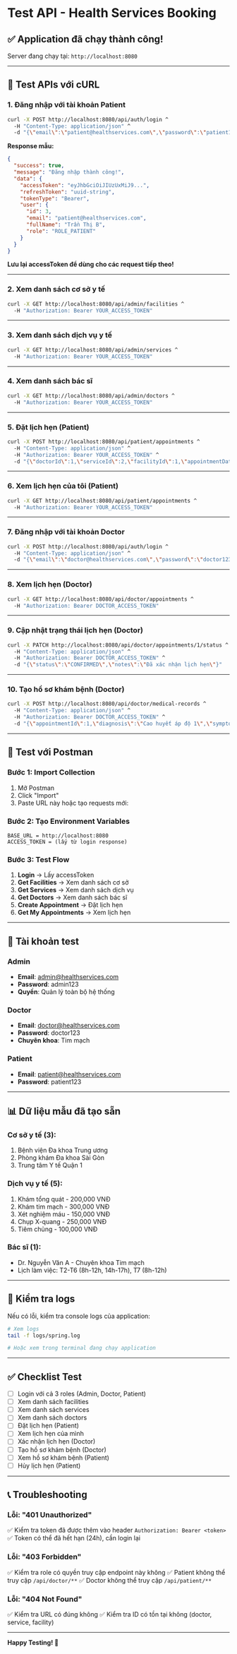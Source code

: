 # Test API - Health Services Booking

## ✅ Application đã chạy thành công!

Server đang chạy tại: `http://localhost:8080`

---

## 🧪 Test APIs với cURL

### 1. Đăng nhập với tài khoản Patient

```bash
curl -X POST http://localhost:8080/api/auth/login ^
  -H "Content-Type: application/json" ^
  -d "{\"email\":\"patient@healthservices.com\",\"password\":\"patient123\"}"
```

**Response mẫu:**
```json
{
  "success": true,
  "message": "Đăng nhập thành công!",
  "data": {
    "accessToken": "eyJhbGciOiJIUzUxMiJ9...",
    "refreshToken": "uuid-string",
    "tokenType": "Bearer",
    "user": {
      "id": 3,
      "email": "patient@healthservices.com",
      "fullName": "Trần Thị B",
      "role": "ROLE_PATIENT"
    }
  }
}
```

**Lưu lại accessToken để dùng cho các request tiếp theo!**

---

### 2. Xem danh sách cơ sở y tế

```bash
curl -X GET http://localhost:8080/api/admin/facilities ^
  -H "Authorization: Bearer YOUR_ACCESS_TOKEN"
```

---

### 3. Xem danh sách dịch vụ y tế

```bash
curl -X GET http://localhost:8080/api/admin/services ^
  -H "Authorization: Bearer YOUR_ACCESS_TOKEN"
```

---

### 4. Xem danh sách bác sĩ

```bash
curl -X GET http://localhost:8080/api/admin/doctors ^
  -H "Authorization: Bearer YOUR_ACCESS_TOKEN"
```

---

### 5. Đặt lịch hẹn (Patient)

```bash
curl -X POST http://localhost:8080/api/patient/appointments ^
  -H "Content-Type: application/json" ^
  -H "Authorization: Bearer YOUR_ACCESS_TOKEN" ^
  -d "{\"doctorId\":1,\"serviceId\":2,\"facilityId\":1,\"appointmentDate\":\"2025-12-25T10:00:00\",\"reason\":\"Khám tim mạch định kỳ\",\"notes\":\"Có tiền sử bệnh tim\"}"
```

---

### 6. Xem lịch hẹn của tôi (Patient)

```bash
curl -X GET http://localhost:8080/api/patient/appointments ^
  -H "Authorization: Bearer YOUR_ACCESS_TOKEN"
```

---

### 7. Đăng nhập với tài khoản Doctor

```bash
curl -X POST http://localhost:8080/api/auth/login ^
  -H "Content-Type: application/json" ^
  -d "{\"email\":\"doctor@healthservices.com\",\"password\":\"doctor123\"}"
```

---

### 8. Xem lịch hẹn (Doctor)

```bash
curl -X GET http://localhost:8080/api/doctor/appointments ^
  -H "Authorization: Bearer DOCTOR_ACCESS_TOKEN"
```

---

### 9. Cập nhật trạng thái lịch hẹn (Doctor)

```bash
curl -X PATCH http://localhost:8080/api/doctor/appointments/1/status ^
  -H "Content-Type: application/json" ^
  -H "Authorization: Bearer DOCTOR_ACCESS_TOKEN" ^
  -d "{\"status\":\"CONFIRMED\",\"notes\":\"Đã xác nhận lịch hẹn\"}"
```

---

### 10. Tạo hồ sơ khám bệnh (Doctor)

```bash
curl -X POST http://localhost:8080/api/doctor/medical-records ^
  -H "Content-Type: application/json" ^
  -H "Authorization: Bearer DOCTOR_ACCESS_TOKEN" ^
  -d "{\"appointmentId\":1,\"diagnosis\":\"Cao huyết áp độ 1\",\"symptoms\":\"Đau đầu, chóng mặt\",\"treatment\":\"Thuốc hạ huyết áp\",\"prescription\":\"Amlodipine 5mg\",\"followUpInstructions\":\"Tái khám sau 2 tuần\"}"
```

---

## 📱 Test với Postman

### Bước 1: Import Collection

1. Mở Postman
2. Click "Import"
3. Paste URL này hoặc tạo requests mới:

### Bước 2: Tạo Environment Variables

```
BASE_URL = http://localhost:8080
ACCESS_TOKEN = (lấy từ login response)
```

### Bước 3: Test Flow

1. **Login** → Lấy accessToken
2. **Get Facilities** → Xem danh sách cơ sở
3. **Get Services** → Xem danh sách dịch vụ
4. **Get Doctors** → Xem danh sách bác sĩ
5. **Create Appointment** → Đặt lịch hẹn
6. **Get My Appointments** → Xem lịch hẹn

---

## 🔐 Tài khoản test

### Admin
- **Email**: admin@healthservices.com
- **Password**: admin123
- **Quyền**: Quản lý toàn bộ hệ thống

### Doctor
- **Email**: doctor@healthservices.com
- **Password**: doctor123
- **Chuyên khoa**: Tim mạch

### Patient
- **Email**: patient@healthservices.com
- **Password**: patient123

---

## 📊 Dữ liệu mẫu đã tạo sẵn

### Cơ sở y tế (3):
1. Bệnh viện Đa khoa Trung ương
2. Phòng khám Đa khoa Sài Gòn
3. Trung tâm Y tế Quận 1

### Dịch vụ y tế (5):
1. Khám tổng quát - 200,000 VNĐ
2. Khám tim mạch - 300,000 VNĐ
3. Xét nghiệm máu - 150,000 VNĐ
4. Chụp X-quang - 250,000 VNĐ
5. Tiêm chủng - 100,000 VNĐ

### Bác sĩ (1):
- Dr. Nguyễn Văn A - Chuyên khoa Tim mạch
- Lịch làm việc: T2-T6 (8h-12h, 14h-17h), T7 (8h-12h)

---

## 🐛 Kiểm tra logs

Nếu có lỗi, kiểm tra console logs của application:

```bash
# Xem logs
tail -f logs/spring.log

# Hoặc xem trong terminal đang chạy application
```

---

## ✅ Checklist Test

- [ ] Login với cả 3 roles (Admin, Doctor, Patient)
- [ ] Xem danh sách facilities
- [ ] Xem danh sách services
- [ ] Xem danh sách doctors
- [ ] Đặt lịch hẹn (Patient)
- [ ] Xem lịch hẹn của mình
- [ ] Xác nhận lịch hẹn (Doctor)
- [ ] Tạo hồ sơ khám bệnh (Doctor)
- [ ] Xem hồ sơ khám bệnh (Patient)
- [ ] Hủy lịch hẹn (Patient)

---

## 📞 Troubleshooting

### Lỗi: "401 Unauthorized"
✅ Kiểm tra token đã được thêm vào header `Authorization: Bearer <token>`
✅ Token có thể đã hết hạn (24h), cần login lại

### Lỗi: "403 Forbidden"
✅ Kiểm tra role có quyền truy cập endpoint này không
✅ Patient không thể truy cập `/api/doctor/**`
✅ Doctor không thể truy cập `/api/patient/**`

### Lỗi: "404 Not Found"
✅ Kiểm tra URL có đúng không
✅ Kiểm tra ID có tồn tại không (doctor, service, facility)

---

**Happy Testing! 🚀**


